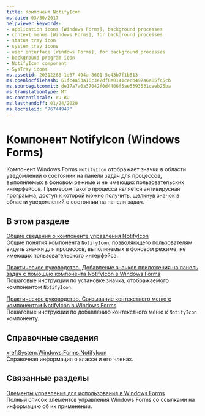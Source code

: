 ```yaml
---
title: Компонент NotifyIcon
ms.date: 03/30/2017
helpviewer_keywords:
- application icons [Windows Forms], background processes
- context menus [Windows Forms], for background processes
- status tray icon
- system tray icons
- user interface [Windows Forms], for background processes
- background program icon
- NotifyIcon component
- SysTray icons
ms.assetid: 20312268-1d67-494a-8601-5c43b7f1b513
ms.openlocfilehash: 61fc4a53a16c3e7df8e0141cecb497a6a85fc5cb
ms.sourcegitcommit: de17a7a0a37042f0d4406f5ae5393531caeb25ba
ms.translationtype: MT
ms.contentlocale: ru-RU
ms.lasthandoff: 01/24/2020
ms.locfileid: "76744947"
---
```

# <a name="notifyicon-component-windows-forms"></a>Компонент NotifyIcon (Windows Forms)
Компонент Windows Forms `NotifyIcon` отображает значки в области уведомлений о состоянии на панели задач для процессов, выполняемых в фоновом режиме и не имеющих пользовательских интерфейсов. Примером такого процесса является антивирусная программа, доступ к которой можно получить, щелкнув значок в области уведомлений о состоянии на панели задач.  
  
## <a name="in-this-section"></a>В этом разделе  
 [Общие сведения о компоненте управления NotifyIcon](notifyicon-component-overview-windows-forms.md)  
 Общие понятия компонента `NotifyIcon`, позволяющего пользователям видеть значки для процессов, выполняемых в фоновом режиме, не имеющих пользовательского интерфейса.  
  
 [Практическое руководство. Добавление значков приложения на панель задач с помощью компонента NotifyIcon в Windows Forms](app-icons-to-the-taskbar-with-wf-notifyicon.md)  
 Пошаговые инструкции по установке значка, отображаемого компонентом `NotifyIcon`.  
  
 [Практическое руководство. Связывание контекстного меню с компонентом NotifyIcon в Windows Forms](how-to-associate-a-shortcut-menu-with-a-windows-forms-notifyicon-component.md)  
 Пошаговые инструкции по добавлению контекстного меню к `NotifyIcon` компоненту.  
  
## <a name="reference"></a>Справочные сведения  
 <xref:System.Windows.Forms.NotifyIcon>  
 Справочная информация о классе и его членах.  
  
## <a name="related-sections"></a>Связанные разделы  
 [Элементы управления для использования в Windows Forms](controls-to-use-on-windows-forms.md)  
 Полный список элементов управления Windows Forms со ссылками на информацию об их применении.
